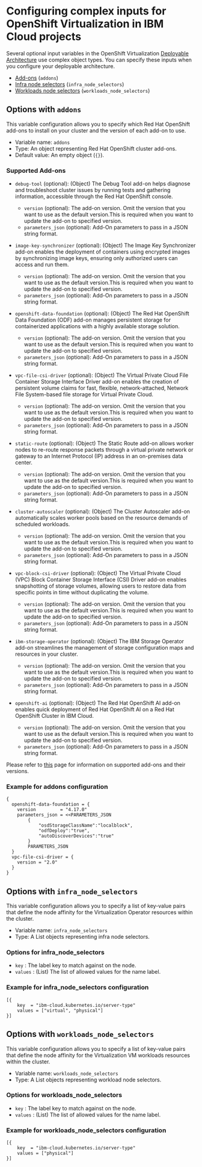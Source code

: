 # Configuring complex inputs for OpenShift Virtualization in IBM Cloud projects

Several optional input variables in the OpenShift Virtualization [Deployable Architecture](https://cloud.ibm.com/catalog#deployable_architecture) use complex object types. You can specify these inputs when you configure your deployable architecture.

- [Add-ons](#options-with-addons) (`addons`)
- [Infra node selectors](#options-with-infra) (`infra_node_selectors`)
- [Workloads node selectors](#options-with-workload) (`workloads_node_selectors`)

## Options with `addons` <a name="options-with-addons"></a>

This variable configuration allows you to specify which Red Hat OpenShift add-ons to install on your cluster and the version of each add-on to use.

- Variable name: `addons`
- Type: An object representing Red Hat OpenShift cluster add-ons.
- Default value: An empty object (`{}`).

### Supported Add-ons

- `debug-tool` (optional): (Object) The Debug Tool add-on helps diagnose and troubleshoot cluster issues by running tests and gathering information, accessible through the Red Hat OpenShift console.
  - `version` (optional): The add-on version. Omit the version that you want to use as the default version.This is required when you want to update the add-on to specified version.
  - `parameters_json` (optional): Add-On parameters to pass in a JSON string format.

- `image-key-synchronizer` (optional): (Object) The Image Key Synchronizer add-on enables the deployment of containers using encrypted images by synchronizing image keys, ensuring only authorized users can access and run them.
  - `version` (optional): The add-on version. Omit the version that you want to use as the default version.This is required when you want to update the add-on to specified version.
  - `parameters_json` (optional): Add-On parameters to pass in a JSON string format.

- `openshift-data-foundation` (optional): (Object) The Red Hat OpenShift Data Foundation (ODF) add-on manages persistent storage for containerized applications with a highly available storage solution.
  - `version` (optional): The add-on version. Omit the version that you want to use as the default version.This is required when you want to update the add-on to specified version.
  - `parameters_json` (optional): Add-On parameters to pass in a JSON string format.

- `vpc-file-csi-driver` (optional): (Object) The Virtual Private Cloud File Container Storage Interface Driver add-on enables the creation of persistent volume claims for fast, flexible, network-attached, Network File System-based file storage for Virtual Private Cloud.
  - `version` (optional): The add-on version. Omit the version that you want to use as the default version.This is required when you want to update the add-on to specified version.
  - `parameters_json` (optional): Add-On parameters to pass in a JSON string format.

- `static-route` (optional): (Object) The Static Route add-on allows worker nodes to re-route response packets through a virtual private network or gateway to an Internet Protocol (IP) address in an on-premises data center.
  - `version` (optional): The add-on version. Omit the version that you want to use as the default version.This is required when you want to update the add-on to specified version.
  - `parameters_json` (optional): Add-On parameters to pass in a JSON string format.

- `cluster-autoscaler` (optional): (Object) The Cluster Autoscaler add-on automatically scales worker pools based on the resource demands of scheduled workloads.
  - `version` (optional): The add-on version. Omit the version that you want to use as the default version.This is required when you want to update the add-on to specified version.
  - `parameters_json` (optional): Add-On parameters to pass in a JSON string format.

- `vpc-block-csi-driver` (optional): (Object) The Virtual Private Cloud (VPC) Block Container Storage Interface (CSI) Driver add-on enables snapshotting of storage volumes, allowing users to restore data from specific points in time without duplicating the volume.
  - `version` (optional): The add-on version. Omit the version that you want to use as the default version.This is required when you want to update the add-on to specified version.
  - `parameters_json` (optional): Add-On parameters to pass in a JSON string format.

- `ibm-storage-operator` (optional): (Object) The IBM Storage Operator add-on streamlines the management of storage configuration maps and resources in your cluster.
  - `version` (optional): The add-on version. Omit the version that you want to use as the default version.This is required when you want to update the add-on to specified version.
  - `parameters_json` (optional): Add-On parameters to pass in a JSON string format.

- `openshift-ai` (optional): (Object) The Red Hat OpenShift AI add-on enables quick deployment of Red Hat OpenShift AI on a Red Hat OpenShift Cluster in IBM Cloud.
  - `version` (optional): The add-on version. Omit the version that you want to use as the default version.This is required when you want to update the add-on to specified version.
  - `parameters_json` (optional): Add-On parameters to pass in a JSON string format.

Please refer to [this](https://cloud.ibm.com/docs/containers?topic=containers-supported-cluster-addon-versions) page for information on supported add-ons and their versions.

### Example for addons configuration

```hcl
{
  openshift-data-foundation = {
    version         = "4.17.0"
    parameters_json = <<PARAMETERS_JSON
        {
            "osdStorageClassName":"localblock",
            "odfDeploy":"true",
            "autoDiscoverDevices":"true"
        }
        PARAMETERS_JSON
  }
  vpc-file-csi-driver = {
    version = "2.0"
  }
}
```

## Options with `infra_node_selectors` <a name="options-with-infra"></a>

This variable configuration allows you to specify a list of key-value pairs that define the node affinity for the Virtualization Operator resources within the cluster.

- Variable name: `infra_node_selectors`
- Type: A List objects representing infra node selectors.

### Options for infra_node_selectors

- `key` : The label key to match against on the node.
- `values` : (List) The list of allowed values for the name label.

### Example for infra_node_selectors configuration

```hcl
[{
    key  = "ibm-cloud.kubernetes.io/server-type"
    values = ["virtual", "physical"]
}]
```

## Options with `workloads_node_selectors` <a name="options-with-workload"></a>

This variable configuration allows you to specify a list of key-value pairs that define the node affinity for the Virtualization VM workloads resources within the cluster.

- Variable name: `workloads_node_selectors`
- Type: A List objects representing workload node selectors.

### Options for workloads_node_selectors

- `key` : The label key to match against on the node.
- `values` : (List) The list of allowed values for the name label.

### Example for workloads_node_selectors configuration

```hcl
[{
    key  = "ibm-cloud.kubernetes.io/server-type"
    values = ["physical"]
}]
```
